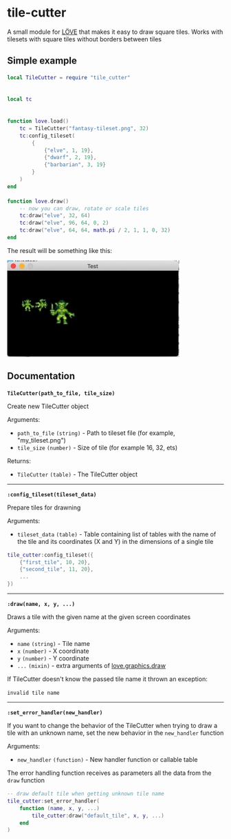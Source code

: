 # tile-cutter

A small module for [LÖVE](https://love2d.org/) that makes it easy to draw square tiles. Works with tilesets with square tiles without borders between tiles



## Simple example

```lua
local TileCutter = require "tile_cutter"


local tc


function love.load()
    tc = TileCutter("fantasy-tileset.png", 32)
    tc:config_tileset(
        {
            {"elve", 1, 19},
            {"dwarf", 2, 19},
            {"barbarian", 3, 19}
        }
    )
end

function love.draw()
    -- now you can draw, rotate or scale tiles
    tc:draw("elve", 32, 64)
    tc:draw("elve", 96, 64, 0, 2)
    tc:draw("elve", 64, 64, math.pi / 2, 1, 1, 0, 32)
end
```

The result will be something like this:

![preview](https://github.com/NickFlexer/tile-cutter/blob/main/preview.jpeg?raw=true)

## Documentation

**```TileCutter(path_to_file, tile_size)```**

Create new TileCutter object

Arguments:
* ```path_to_file``` ```(string)``` - Path to tileset file (for example, "my_tileset.png")
* ```tile_size``` ```(number)``` - Size of tile (for example 16, 32, ets)

Returns:
* ```TileCutter``` ```(table)``` - The TileCutter object

---

**```:config_tileset(tileset_data)```**

Prepare tiles for drawning

Arguments:
* ```tileset_data``` ```(table)``` - Table containing list of tables with the name of the tile and its coordinates (X and Y) in the dimensions of a single tile

```lua
tile_cutter:config_tileset({
    {"first_tile", 10, 20},
    {"second_tile", 11, 20},
    ...
})
```

---

**```:draw(name, x, y, ...)```**

Draws a tile with the given name at the given screen coordinates

Arguments:
* ```name``` ```(string)``` - Tile name
* ```x``` ```(number)``` - X coordinate
* ```y``` ```(number)``` - Y coordinate
* ```...``` ```(mixin)``` - extra arguments of [love.graphics.draw](https://love2d.org/wiki/love.graphics.draw)

If TileCutter doesn't know the passed tile name it thrown an exception:

```invalid tile name```

---

**```:set_error_handler(new_handler)```**

If you want to change the behavior of the TileCutter when trying to draw a tile with an unknown name, set the new behavior in the ```new_handler``` function

Arguments:
* ```new_handler``` ```(function)``` - New handler function or callable table

The error handling function receives as parameters all the data from the ```draw``` function

```lua
-- draw default tile when getting unknown tile name
tile_cutter:set_error_handler(
    function (name, x, y, ...)
        tile_cutter:draw("default_tile", x, y, ...)
    end
)
```

